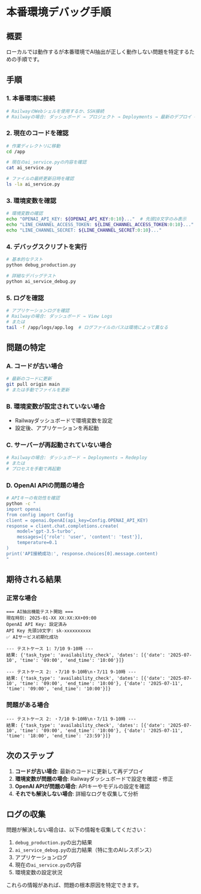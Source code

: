 # 本番環境デバッグ手順

## 概要
ローカルでは動作するが本番環境でAI抽出が正しく動作しない問題を特定するための手順です。

## 手順

### 1. 本番環境に接続
```bash
# RailwayのWebシェルを使用するか、SSH接続
# Railwayの場合: ダッシュボード → プロジェクト → Deployments → 最新のデプロイ → View Logs → Terminal
```

### 2. 現在のコードを確認
```bash
# 作業ディレクトリに移動
cd /app

# 現在のai_service.pyの内容を確認
cat ai_service.py

# ファイルの最終更新日時を確認
ls -la ai_service.py
```

### 3. 環境変数を確認
```bash
# 環境変数の確認
echo "OPENAI_API_KEY: ${OPENAI_API_KEY:0:10}..."  # 先頭10文字のみ表示
echo "LINE_CHANNEL_ACCESS_TOKEN: ${LINE_CHANNEL_ACCESS_TOKEN:0:10}..."
echo "LINE_CHANNEL_SECRET: ${LINE_CHANNEL_SECRET:0:10}..."
```

### 4. デバッグスクリプトを実行
```bash
# 基本的なテスト
python debug_production.py

# 詳細なデバッグテスト
python ai_service_debug.py
```

### 5. ログを確認
```bash
# アプリケーションログを確認
# Railwayの場合: ダッシュボード → View Logs
# または
tail -f /app/logs/app.log  # ログファイルのパスは環境によって異なる
```

## 問題の特定

### A. コードが古い場合
```bash
# 最新のコードに更新
git pull origin main
# または手動でファイルを更新
```

### B. 環境変数が設定されていない場合
- Railwayダッシュボードで環境変数を設定
- 設定後、アプリケーションを再起動

### C. サーバーが再起動されていない場合
```bash
# Railwayの場合: ダッシュボード → Deployments → Redeploy
# または
# プロセスを手動で再起動
```

### D. OpenAI APIの問題の場合
```bash
# APIキーの有効性を確認
python -c "
import openai
from config import Config
client = openai.OpenAI(api_key=Config.OPENAI_API_KEY)
response = client.chat.completions.create(
    model='gpt-3.5-turbo',
    messages=[{'role': 'user', 'content': 'test'}],
    temperature=0.1
)
print('API接続成功:', response.choices[0].message.content)
"
```

## 期待される結果

### 正常な場合
```
=== AI抽出機能テスト開始 ===
現在時刻: 2025-01-XX XX:XX:XX+09:00
OpenAI API Key: 設定済み
API Key 先頭10文字: sk-xxxxxxxxxx
✅ AIサービス初期化成功

--- テストケース 1: 7/10 9-10時 ---
結果: {'task_type': 'availability_check', 'dates': [{'date': '2025-07-10', 'time': '09:00', 'end_time': '10:00'}]}

--- テストケース 2: ・7/10 9-10時\n・7/11 9-10時 ---
結果: {'task_type': 'availability_check', 'dates': [{'date': '2025-07-10', 'time': '09:00', 'end_time': '10:00'}, {'date': '2025-07-11', 'time': '09:00', 'end_time': '10:00'}]}
```

### 問題がある場合
```
--- テストケース 2: ・7/10 9-10時\n・7/11 9-10時 ---
結果: {'task_type': 'availability_check', 'dates': [{'date': '2025-07-10', 'time': '09:00', 'end_time': '10:00'}, {'date': '2025-07-11', 'time': '18:00', 'end_time': '23:59'}]}
```

## 次のステップ

1. **コードが古い場合**: 最新のコードに更新して再デプロイ
2. **環境変数が問題の場合**: Railwayダッシュボードで設定を確認・修正
3. **OpenAI APIが問題の場合**: APIキーやモデルの設定を確認
4. **それでも解決しない場合**: 詳細なログを収集して分析

## ログの収集

問題が解決しない場合は、以下の情報を収集してください：

1. `debug_production.py`の出力結果
2. `ai_service_debug.py`の出力結果（特に生のAIレスポンス）
3. アプリケーションログ
4. 現在の`ai_service.py`の内容
5. 環境変数の設定状況

これらの情報があれば、問題の根本原因を特定できます。 